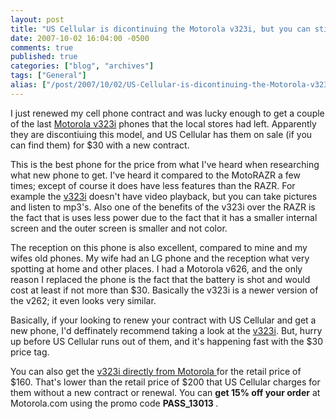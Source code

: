 ```yaml
---
layout: post
title: "US Cellular is dicontinuing the Motorola v323i, but you can still buy it from Motorola!"
date: 2007-10-02 16:04:00 -0500
comments: true
published: true
categories: ["blog", "archives"]
tags: ["General"]
alias: ["/post/2007/10/02/US-Cellular-is-dicontinuing-the-Motorola-v323i-but-you-can-still-buy-it-from-Motorola!", "/post/2007/10/02/us-cellular-is-dicontinuing-the-motorola-v323i-but-you-can-still-buy-it-from-motorola!"]
---
```

<!-- more -->
<P>I just renewed my cell phone contract and was lucky enough to get a couple of the last <A href="http://www.store.motorola.com/mot/en/US/adirect/motorola?cmd=catProductDetail&amp;showAddButton=true&amp;productID=88772GHBPA">Motorola v323i</A> phones that the local stores had left. Apparently they are discontiuing this model, and US Cellular has them on sale (if you can find them) for $30 with a new contract. </P>
<P>This is the best phone for the price from what I've heard when researching what new phone to get. I've heard it compared to the MotoRAZR a few times; except of course it does have less features than the RAZR. For example the <A href="http://www.store.motorola.com/mot/en/US/adirect/motorola?cmd=catProductDetail&amp;showAddButton=true&amp;productID=88772GHBPA">v323i</A> doesn't have video playback, but you can take pictures and listen to mp3's. Also one of the benefits of the v323i over the RAZR is the fact that is uses less power due to the fact that it has a smaller internal screen and the outer screen is smaller and not color.</P>
<P>The reception on this phone is also excellent, compared to mine and my wifes old phones. My wife had an LG phone and the reception what very spotting at home and other places. I had a Motorola v626, and the only reason I replaced the phone is the fact that the battery is shot and would cost&nbsp;at&nbsp;least if not more than&nbsp;$30. Basically the v323i is a newer version of the v262; it even looks very similar.</P>
<P>Basically, if your looking to renew your contract with US Cellular and get a new phone, I'd deffinately recommend taking a look at the <A href="http://www.store.motorola.com/mot/en/US/adirect/motorola?cmd=catProductDetail&amp;showAddButton=true&amp;productID=88772GHBPA">v323i</A>. But, hurry up before US Cellular runs out of them, and it's happening fast with the $30 price tag.</P>
<P>You can also get the <A href="http://www.store.motorola.com/mot/en/US/adirect/motorola?cmd=catProductDetail&amp;showAddButton=true&amp;productID=88772GHBPA">v323i directly from Motorola </A>for the retail price of $160. That's lower than the retail price of $200 that US Cellular charges for them without a new contract or renewal. You can <STRONG>get 15% off your order</STRONG> at Motorola.com using the promo code <STRONG>PASS_13013 </STRONG>.</P>
